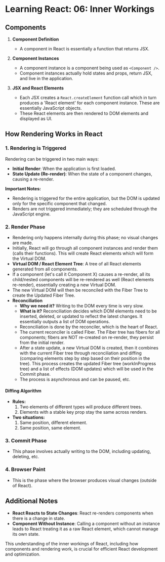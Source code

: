 # Learning React: 06: Inner Workings

## Components

1. **Component Definition**

   - A component in React is essentially a function that returns JSX.

2. **Component Instances**

   - A component instance is a component being used as `<Component />`.
   - Component instances actually hold states and props, return JSX, and live in the application.

3. **JSX and React Elements**
   - Each JSX creates a `React.createElement` function call which in turn produces a 'React element' for each component instance. These are essentially JavaScript objects.
   - These React elements are then rendered to DOM elements and displayed as UI.

## How Rendering Works in React

### 1. Rendering is Triggered

Rendering can be triggered in two main ways:

- **Initial Render**: When the application is first loaded.
- **State Update (Re-render)**: When the state of a component changes, causing a re-render.

**Important Notes:**

- Rendering is triggered for the entire application, but the DOM is updated only for the specific component that changed.
- Renders are not triggered immediately; they are scheduled through the JavaScript engine.

### 2. Render Phase

- Rendering only happens internally during this phase; no visual changes are made.
- Initially, React will go through all component instances and render them (calls their functions). This will create React elements which will form the Virtual DOM.
- **Virtual DOM / React Element Tree**: A tree of all React elements generated from all components.
- If a component (let's call it Component X) causes a re-render, all its child/nested components will be re-rendered as well (React elements re-render), essentially creating a new Virtual DOM.
- The new Virtual DOM will then be reconciled with the Fiber Tree to create the Updated Fiber Tree.
- **Reconciliation**
  - **Why we need it?** Writing to the DOM every time is very slow.
  - **What is it?** Reconciliation decides which DOM elements need to be inserted, deleted, or updated to reflect the latest changes. It essentially outputs a list of DOM operations.
  - Reconciliation is done by the reconciler, which is the heart of React.
  - The current reconciler is called Fiber. The Fiber tree has fibers for all components; fibers are NOT re-created on re-render, they persist from the initial render.
  - After a state update, a new Virtual DOM is created, then it combines with the current Fiber tree through reconciliation and diffing (comparing elements step by step based on their position in the tree). This process creates the updated Fiber tree (workInProgress tree) and a list of effects (DOM updates) which will be used in the Commit phase.
  - The process is asynchronous and can be paused, etc.

#### Diffing Algorithm

- **Rules:**
  1.  Two elements of different types will produce different trees.
  2.  Elements with a stable key prop stay the same across renders.
- **Two situations:**
  1.  Same position, different element.
  2.  Same position, same element.

### 3. Commit Phase

- This phase involves actually writing to the DOM, including updating, deleting, etc.

### 4. Browser Paint

- This is the phase where the browser produces visual changes (outside of React).

## Additional Notes

- **React Reacts to State Changes**: React re-renders components when there is a change in state.
- **Component Without Instance**: Calling a component without an instance leads to React treating it as a raw React element, which cannot manage its own state.

This understanding of the inner workings of React, including how components and rendering work, is crucial for efficient React development and optimization.
